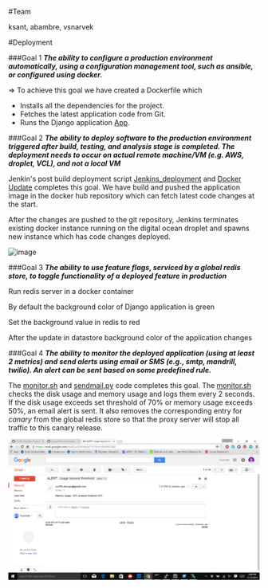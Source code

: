 #Team

ksant, abambre, vsnarvek

#Deployment

###Goal 1
**_The ability to configure a production environment automatically, using a configuration management tool, such as ansible, or configured using docker._**

=> To achieve this goal we have created a Dockerfile which

  - Installs all the dependencies for the project.
  - Fetches the latest application code from Git.
  - Runs the Django application [App](https://github.com/vish4/hello-django-app).

###Goal 2
**_The ability to deploy software to the production environment triggered after build, testing, and analysis stage is completed. The deployment needs to occur on actual remote machine/VM (e.g. AWS, droplet, VCL), and not a local VM_**

Jenkin's post build deployment script [Jenkins_deployment](scripts/jenkins_post_build_deployment.sh) and [Docker Update](scripts/docker_update_image.sh) completes this goal. We have build and pushed the application image in the docker hub repository which can fetch latest code changes at the start.

After the changes are pushed to the git repository, Jenkins terminates existing docker instance running on the digital ocean droplet and spawns new instance which has code changes deployed.

![image](images/deplyment.gif)

###Goal 3
**_The ability to use feature flags, serviced by a global redis store, to toggle functionality of a deployed feature in production_**

Run redis server in a docker container

By default the background color of Django application is green

Set the background value in redis to red

After the update in datastore background color of the application changes

###Goal 4
**_The ability to monitor the deployed application (using at least 2 metrics) and send alerts using email or SMS (e.g., smtp, mandrill, twilio). An alert can be sent based on some predefined rule._**

The [monitor.sh](scripts/monitor.sh) and [sendmail.py](scripts/sendmail.py) code completes this goal.
The [monitor.sh](scripts/monitor.sh) checks the disk usage and memory usage and logs them every 2 seconds. If the disk usage exceeds set threshold of 70% or memory usage exceeds 50%, an email alert is sent. It also removes the corresponding entry for *canary* from the global redis store so that the proxy server will stop all traffic to this canary release. 

![image](images/alert.png)
